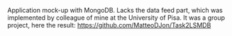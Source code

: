 
Application mock-up with MongoDB. Lacks the data feed part, which was implemented by colleague of mine at the University of Pisa.
It was a group project, here the result:
https://github.com/MatteoDJon/Task2LSMDB
